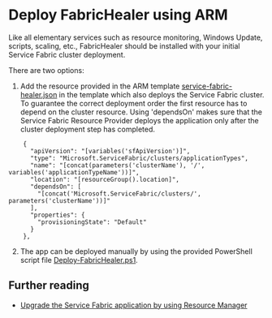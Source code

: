 # Deploy FabricHealer using ARM

Like all elementary services such as resource monitoring, Windows Update, scripts, scaling, etc., FabricHealer should be installed with your initial Service Fabric cluster deployment. 

There are two options:
1. Add the resource provided in the ARM template [service-fabric-healer.json](service-fabric-healer.json) in the template which also deploys the Service Fabric cluster.
   To guarantee the correct deployment order the first resource has to depend on the cluster resource.
   Using 'dependsOn' makes sure that the Service Fabric Resource Provider deploys the application only after the cluster deployment step has completed.

```ARM
    {
      "apiVersion": "[variables('sfApiVersion')]",
      "type": "Microsoft.ServiceFabric/clusters/applicationTypes",
      "name": "[concat(parameters('clusterName'), '/', variables('applicationTypeName'))]",
      "location": "[resourceGroup().location]",
      "dependsOn": [
        "[concat('Microsoft.ServiceFabric/clusters/', parameters('clusterName'))]"
      ],
      "properties": {
        "provisioningState": "Default"
      }
    },
``` 

2. The app can be deployed manually by using the provided PowerShell script file [Deploy-FabricHealer.ps1](Deploy-FabricHealer.ps1).


## Further reading
- [Upgrade the Service Fabric application by using Resource Manager](https://docs.microsoft.com/en-us/azure/service-fabric/service-fabric-concept-resource-model#upgrade-the-service-fabric-application-by-using-resource-manager)